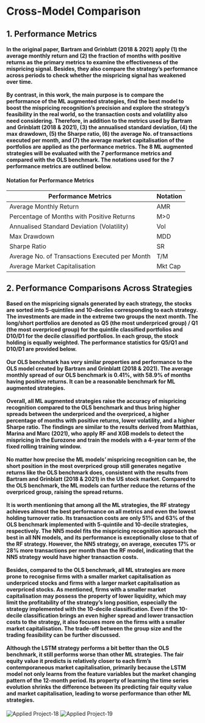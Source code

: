 # Cross-Model Comparison
## 1. Performance Metrics
#### In the original paper, Bartram and Grinblatt (2018 & 2021) apply (1) the average monthly return and (2) the fraction of months with positive returns as the primary metrics to examine the effectiveness of the mispricing signal. Besides, they also compare the strategy’s performance across periods to check whether the mispricing signal has weakened over time. <br><br> By contrast, in this work, the main purpose is to compare the performance of the ML augmented strategies, find the best model to boost the mispricing recognition’s precision and explore the strategy’s feasibility in the real world, so the transaction costs and volatility also need considering. Therefore, in addition to the metrics used by Bartram and Grinblatt (2018 & 2021), (3) the annualised standard deviation, (4) the max drawdown, (5) the Sharpe ratio, (6) the average No. of transactions executed per month, and (7) the average market capitalisation of the portfolios are applied as the performance metrics. The 8 ML augmented strategies will be evaluated with the 7 performance metrics and compared with the OLS benchmark. The notations used for the 7 performance metrics are outlined below. 

#### Notation for Performance Metrics
| Performance Metrics                            | Notation |
|------------------------------------------------|----------|
| Average Monthly Return                         | AMR      |
| Percentage of Months with Positive Returns     | M>0      |
| Annualised Standard Deviation (Volatility)     | Vol      |
| Max Drawdown                                   | MDD      |
| Sharpe Ratio                                   | SR       |
| Average No. of Transactions Executed per Month | T/M      |
| Average Market Capitalisation                  | Mkt Cap  |

## 2. Performance Comparisons Across Strategies
#### Based on the mispricing signals generated by each strategy, the stocks are sorted into 5-quintiles and 10-deciles corresponding to each strategy. The investments are made in the extreme two groups the next month. The long/short portfolios are denoted as Q5 (the most underpriced group) / Q1 (the most overpriced group) for the quintile classified portfolios and D10/D1 for the decile classified portfolios. In each group, the stock holding is equally weighted. The performance statistics for Q5/Q1 and D10/D1 are provided below. <br><br> Our OLS benchmark has very similar properties and performance to the OLS model created by Bartram and Grinblatt (2018 & 2021). The average monthly spread of our OLS benchmark is 0.41%, with 58.9% of months having positive returns. It can be a reasonable benchmark for ML augmented strategies. <br><br> Overall, all ML augmented strategies raise the accuracy of mispricing recognition compared to the OLS benchmark and thus bring higher spreads between the underpriced and the overpriced, a higher percentage of months with positive returns, lower volatility, and a higher Sharpe ratio. The findings are similar to the results derived from Matthias, Marina and Marc (2021), who apply RF and XGB models to detect the mispricing in the Eurozone and train the models with a 4-year term of the fixed rolling training window. <br><br> No matter how precise the ML models’ mispricing recognition can be, the short position in the most overpriced group still generates negative returns like the OLS benchmark does, consistent with the results from Bartram and Grinblatt (2018 & 2021) in the US stock market. Compared to the OLS benchmark, the ML models can further reduce the returns of the overpriced group, raising the spread returns. <br><br> It is worth mentioning that among all the ML strategies, the RF strategy achieves almost the best performance on all metrics and even the lowest holding turnover ratio. Its transaction costs are only 51% and 63% of the OLS benchmark implemented with 5-quintile and 10-decile strategies, respectively. The NN5 model fits the mispricing recognition approach the best in all NN models, and its performance is exceptionally close to that of the RF strategy. However, the NN5 strategy, on average, executes 17% or 28% more transactions per month than the RF model, indicating that the NN5 strategy would have higher transaction costs. <br><br> Besides, compared to the OLS benchmark, all ML strategies are more prone to recognise firms with a smaller market capitalisation as underpriced stocks and firms with a larger market capitalisation as overpriced stocks. As mentioned, firms with a smaller market capitalisation may possess the property of lower liquidity, which may limit the profitability of the strategy’s long position, especially the strategy implemented with the 10-decile classification. Even if the 10-decile classification brings an even higher spread and lower transaction costs to the strategy, it also focuses more on the firms with a smaller market capitalisation. The trade-off between the group size and the trading feasibility can be further discussed. <br><br> Although the LSTM strategy performs a bit better than the OLS benchmark, it still performs worse than other ML strategies. The fair equity value it predicts is relatively closer to each firm’s contemporaneous market capitalisation, primarily because the LSTM model not only learns from the feature variables but the market changing pattern of the 12-month period. Its property of learning the time series evolution shrinks the difference between its predicting fair equity value and market capitalisation, leading to worse performance than other ML strategies.
![Applied Project-18](https://user-images.githubusercontent.com/92542287/206916093-2d8ebe3f-aa0b-47ac-98ab-5d420e47b320.jpg)
![Applied Project-19](https://user-images.githubusercontent.com/92542287/206916099-0ab05110-b7eb-4d9d-8434-6dffc0989664.jpg)

